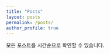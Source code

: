```yaml
---
title: "Posts"
layout: posts
permalink: /posts/
author_profile: true
---
```


모든 포스트를 시간순으로 확인할 수 있습니다.
